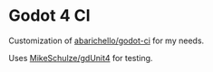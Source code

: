 # Godot 4 CI

Customization of [abarichello/godot-ci](https://github.com/abarichello/godot-ci) for my needs.

Uses [MikeSchulze/gdUnit4](https://github.com/MikeSchulze/gdUnit4) for testing.
